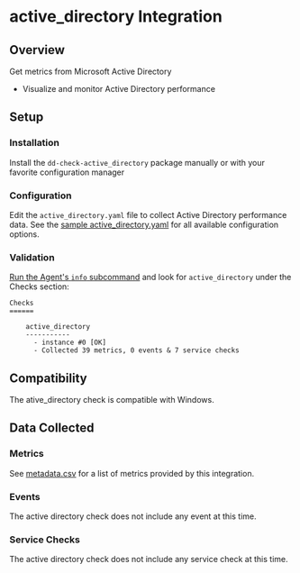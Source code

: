 # active_directory Integration

## Overview

Get metrics from Microsoft Active Directory

* Visualize and monitor Active Directory performance

## Setup
### Installation

Install the `dd-check-active_directory` package manually or with your favorite configuration manager

### Configuration

Edit the `active_directory.yaml` file to collect Active Directory performance data. See the [sample active_directory.yaml][1] for all available configuration options.

### Validation

[Run the Agent's `info` subcommand][2] and look for `active_directory` under the Checks section:

    Checks
    ======

        active_directory
        -----------
          - instance #0 [OK]
          - Collected 39 metrics, 0 events & 7 service checks

## Compatibility

The ative_directory check is compatible with Windows.

## Data Collected
### Metrics
See [metadata.csv][3] for a list of metrics provided by this integration.

### Events
The active directory check does not include any event at this time.

### Service Checks
The active directory check does not include any service check at this time.


[1]: https://github.com/DataDog/integrations-core/blob/master/active_directory/conf.yaml.example
[2]: https://help.datadoghq.com/hc/en-us/articles/203764635-Agent-Status-and-Information
[3]: https://github.com/DataDog/integrations-core/blob/master/active_directory/metadata.csv
